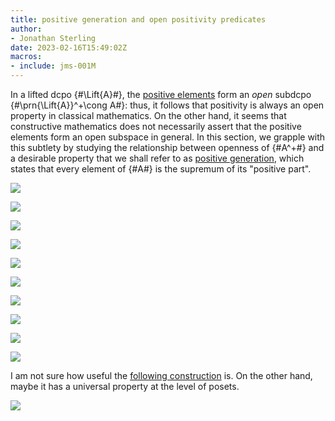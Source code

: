 ```yaml
---
title: positive generation and open positivity predicates
author:
- Jonathan Sterling
date: 2023-02-16T15:49:02Z
macros: 
- include: jms-001M
---
```


In a lifted dcpo {#\Lift{A}#}, the [positive elements](jms-001P) form an *open* subdcpo {#\prn{\Lift{A}}^+\cong A#}: thus, it follows that positivity is always an open property in classical mathematics. On the other hand, it seems that constructive mathematics does not necessarily assert that the positive elements form an open subspace in general. In this section, we grapple with this subtlety by studying the relationship between openness of {#A^+#} and a desirable property that we shall refer to as [positive generation](jms-0023), which states that every element of {#A#} is the supremum of its "positive part".

![](jms-0022)

![](jms-002F)

![](jms-002J)

![](jms-002N)

![](jms-002I)

![](jms-0023)

![](jms-0027)

![](jms-0025)

![](jms-0024)

![](jms-002L)

I am not sure how useful the [following construction](jms-002G) is. On the other hand, maybe it has a universal property at the level of posets.

![](jms-002G)
